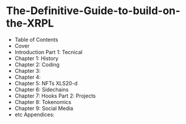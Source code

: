 # The-Definitive-Guide-to-build-on-the-XRPL

- Table of Contents
- Cover
-  Introduction
Part 1: Tecnical 
- Chapter 1: History
- Chapter 2: Coding
- Chapter 3: 
- Chapter 4:
- Chapter 5: NFTs XLS20-d
- Chapter 6: Sidechains
- Chapter 7: Hooks
Part 2: Projects
- Chapter 8: Tokenomics
- Chapter 9: Social Media
- etc
Appendices:
